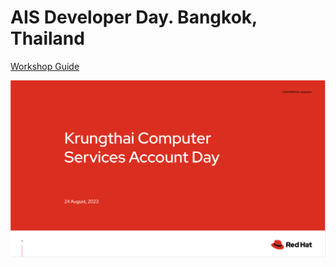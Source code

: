 # AIS Developer Day. Bangkok, Thailand

[Workshop Guide](https://audomsak.gitbook.io/ktcs-account-day-2023/)

![cover](cover.png)
